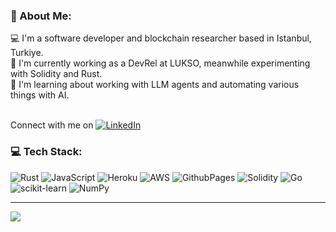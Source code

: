 ### 💫 About Me:
💻 I'm a software developer and blockchain researcher based in Istanbul, Turkiye. <br>📖 I'm currently working as a DevRel at LUKSO, meanwhile experimenting with Solidity and Rust.<br>🔭 I'm learning about working with LLM agents and automating various things with AI.<br><br>

Connect with me on [![LinkedIn](https://img.shields.io/badge/LinkedIn-%230077B5.svg?logo=linkedin&logoColor=white)](https://linkedin.com/in/mustafademiray) 
<br>
### 💻 Tech Stack:
![Rust](https://img.shields.io/badge/rust-%23000000.svg?style=plastic&logo=rust&logoColor=white) ![JavaScript](https://img.shields.io/badge/javascript-%23323330.svg?style=plastic&logo=javascript&logoColor=%23F7DF1E) ![Heroku](https://img.shields.io/badge/heroku-%23430098.svg?style=plastic&logo=heroku&logoColor=white) ![AWS](https://img.shields.io/badge/AWS-%23FF9900.svg?style=plastic&logo=amazon-aws&logoColor=white) ![GithubPages](https://img.shields.io/badge/github%20pages-121013?style=plastic&logo=github&logoColor=white) ![Solidity](https://img.shields.io/badge/Solidity-%23363636.svg?style=plastic&logo=solidity&logoColor=white) ![Go](https://img.shields.io/badge/go-%2300ADD8.svg?style=plastic&logo=go&logoColor=white) ![scikit-learn](https://img.shields.io/badge/scikit--learn-%23F7931E.svg?style=plastic&logo=scikit-learn&logoColor=white) ![NumPy](https://img.shields.io/badge/numpy-%23013243.svg?style=plastic&logo=numpy&logoColor=white)

---
[![](https://visitcount.itsvg.in/api?id=mustafademiray&icon=8&color=12)](https://visitcount.itsvg.in)
